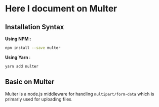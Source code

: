 # Here I document on Multer


## Installation Syntax

**Using NPM :**

```bash
npm install --save multer
```

**Using Yarn :**

```bash
yarn add multer
```

## Basic on Multer

Multer is a  node.js middleware for handling `multipart/form-data` which is primarly used for uploading files.

